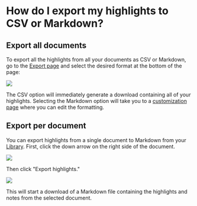 # How do I export my highlights to CSV or Markdown?

## Export all documents

To export all the highlights from all your documents as CSV or Markdown, go to the [Export page](https://readwise.io/export) and select the desired format at the bottom of the page:

![](https://d33v4339jhl8k0.cloudfront.net/docs/assets/5eb8cc86042863474d1a75fd/images/65d533a3e3adc6007de13c12/file-CQwQgoD2Ja.png)

The CSV option will immediately generate a download containing all of your highlights. Selecting the Markdown option will take you to a [customization page](https://readwise.io/export/markdown/preferences) where you can edit the formatting.

## Export per document

You can export highlights from a single document to Markdown from your [Library](http://readwise.io/library). First, click the down arrow on the right side of the document.

![](https://d33v4339jhl8k0.cloudfront.net/docs/assets/5eb8cc86042863474d1a75fd/images/65d534996d2feb00a37ec56c/file-NVVnqoyX2z.png)

Then click "Export highlights."

![](https://d33v4339jhl8k0.cloudfront.net/docs/assets/5eb8cc86042863474d1a75fd/images/65d5345dffd8f112ebce5638/file-RNRlB17w8s.png)

This will start a download of a Markdown file containing the highlights and notes from the selected document.
